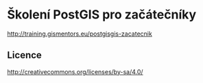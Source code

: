 Školení PostGIS pro začátečníky
===============================

http://training.gismentors.eu/postgisgis-zacatecnik

Licence
-------

http://creativecommons.org/licenses/by-sa/4.0/
